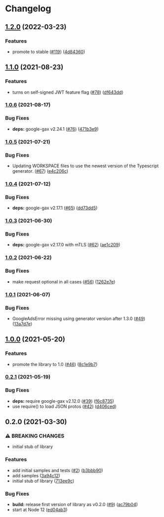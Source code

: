 # Changelog

## [1.2.0](https://github.com/googleapis/nodejs-appengine-admin/compare/v1.1.0...v1.2.0) (2022-03-23)


### Features

* promote to stable ([#119](https://github.com/googleapis/nodejs-appengine-admin/issues/119)) ([4d84360](https://github.com/googleapis/nodejs-appengine-admin/commit/4d84360f97c4417ae0ba4690b2c8511794640d94))

## [1.1.0](https://www.github.com/googleapis/nodejs-appengine-admin/compare/v1.0.6...v1.1.0) (2021-08-23)


### Features

* turns on self-signed JWT feature flag ([#78](https://www.github.com/googleapis/nodejs-appengine-admin/issues/78)) ([df643dd](https://www.github.com/googleapis/nodejs-appengine-admin/commit/df643dd9f37d966a09490c6f4edfb5fa9d0a0d9f))

### [1.0.6](https://www.github.com/googleapis/nodejs-appengine-admin/compare/v1.0.5...v1.0.6) (2021-08-17)


### Bug Fixes

* **deps:** google-gax v2.24.1 ([#76](https://www.github.com/googleapis/nodejs-appengine-admin/issues/76)) ([471b3e9](https://www.github.com/googleapis/nodejs-appengine-admin/commit/471b3e9e4d493f32bc30d1927a47f02018ffb845))

### [1.0.5](https://www.github.com/googleapis/nodejs-appengine-admin/compare/v1.0.4...v1.0.5) (2021-07-21)


### Bug Fixes

* Updating WORKSPACE files to use the newest version of the Typescript generator. ([#67](https://www.github.com/googleapis/nodejs-appengine-admin/issues/67)) ([e4c206c](https://www.github.com/googleapis/nodejs-appengine-admin/commit/e4c206c55eef567387bdf8f9c7a342986b85c146))

### [1.0.4](https://www.github.com/googleapis/nodejs-appengine-admin/compare/v1.0.3...v1.0.4) (2021-07-12)


### Bug Fixes

* **deps:** google-gax v2.17.1 ([#65](https://www.github.com/googleapis/nodejs-appengine-admin/issues/65)) ([dd73dd5](https://www.github.com/googleapis/nodejs-appengine-admin/commit/dd73dd52d0fbc1ac08c9b03292f286a20a2f4db3))

### [1.0.3](https://www.github.com/googleapis/nodejs-appengine-admin/compare/v1.0.2...v1.0.3) (2021-06-30)


### Bug Fixes

* **deps:** google-gax v2.17.0 with mTLS ([#62](https://www.github.com/googleapis/nodejs-appengine-admin/issues/62)) ([ae1c209](https://www.github.com/googleapis/nodejs-appengine-admin/commit/ae1c209bea986cedb9a814f0695138d578fa33d6))

### [1.0.2](https://www.github.com/googleapis/nodejs-appengine-admin/compare/v1.0.1...v1.0.2) (2021-06-22)


### Bug Fixes

* make request optional in all cases ([#56](https://www.github.com/googleapis/nodejs-appengine-admin/issues/56)) ([1262e7e](https://www.github.com/googleapis/nodejs-appengine-admin/commit/1262e7e449888f56d8fb28801059783c077f6a17))

### [1.0.1](https://www.github.com/googleapis/nodejs-appengine-admin/compare/v1.0.0...v1.0.1) (2021-06-07)


### Bug Fixes

* GoogleAdsError missing using generator version after 1.3.0 ([#49](https://www.github.com/googleapis/nodejs-appengine-admin/issues/49)) ([13a7d7e](https://www.github.com/googleapis/nodejs-appengine-admin/commit/13a7d7e975e583191ede000ee650be9fff7a87fa))

## [1.0.0](https://www.github.com/googleapis/nodejs-appengine-admin/compare/v0.2.1...v1.0.0) (2021-05-20)


### Features

* promote the library to 1.0 ([#46](https://www.github.com/googleapis/nodejs-appengine-admin/issues/46)) ([8c1e9b7](https://www.github.com/googleapis/nodejs-appengine-admin/commit/8c1e9b793364e51cc7d140ab6df531016ad197c2))

### [0.2.1](https://www.github.com/googleapis/nodejs-appengine-admin/compare/v0.2.0...v0.2.1) (2021-05-19)


### Bug Fixes

* **deps:** require google-gax v2.12.0 ([#39](https://www.github.com/googleapis/nodejs-appengine-admin/issues/39)) ([f6c8735](https://www.github.com/googleapis/nodejs-appengine-admin/commit/f6c873571770a56d5d46449b63c0adfc1375ced5))
* use require() to load JSON protos ([#42](https://www.github.com/googleapis/nodejs-appengine-admin/issues/42)) ([d406ced](https://www.github.com/googleapis/nodejs-appengine-admin/commit/d406ced6996c5b0128a69fde745b86f0e67107cb))

## 0.2.0 (2021-03-30)


### ⚠ BREAKING CHANGES

* initial stub of library

### Features

* add initial samples and tests ([#2](https://www.github.com/googleapis/nodejs-appengine-admin/issues/2)) ([b3bbb90](https://www.github.com/googleapis/nodejs-appengine-admin/commit/b3bbb90f2495d5dcd4155c151901be77fe755af6))
* add samples ([3a94c12](https://www.github.com/googleapis/nodejs-appengine-admin/commit/3a94c12ab8b48e21adda12c44f14e4b66e91a1cd))
* initial stub of library ([713ee9c](https://www.github.com/googleapis/nodejs-appengine-admin/commit/713ee9c67c67c88e284e5ae99a3b0db0dff0fe88))


### Bug Fixes

* **build:** release first version of library as v0.2.0 ([#9](https://www.github.com/googleapis/nodejs-appengine-admin/issues/9)) ([ac79b04](https://www.github.com/googleapis/nodejs-appengine-admin/commit/ac79b04160eb048d8918aae0f85cf350779ef78f))
* start at Node 12 ([ed04ab3](https://www.github.com/googleapis/nodejs-appengine-admin/commit/ed04ab3721329aed75b5a9b092f20080c632f8e0))
